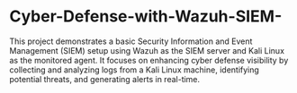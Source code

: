 # Cyber-Defense-with-Wazuh-SIEM-
This project demonstrates a basic Security Information and Event Management (SIEM) setup using Wazuh as the SIEM server and Kali Linux as the monitored agent. It focuses on enhancing cyber defense visibility by collecting and analyzing logs from a Kali Linux machine, identifying potential threats, and generating alerts in real-time.
